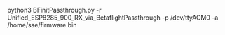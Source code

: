 python3 BFinitPassthrough.py -r Unified_ESP8285_900_RX_via_BetaflightPassthrough -p /dev/ttyACM0 -a /home/sse/firmware.bin
